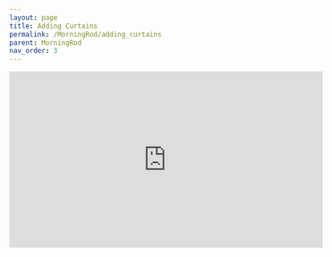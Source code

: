 ```yaml
---
layout: page
title: Adding Curtains
permalink: /MorningRod/adding_curtains
parent: MorningRod
nav_order: 3
---
```


<iframe width="560" height="315" src="https://www.youtube.com/embed/e7q_DY6dvsU" frameborder="0" allow="accelerometer; autoplay; encrypted-media; gyroscope; picture-in-picture" allowfullscreen=""></iframe>

